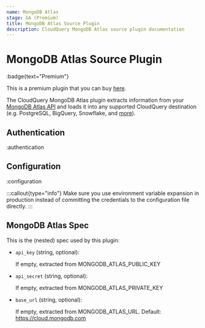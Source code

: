 ```yaml
---
name: MongoDB Atlas
stage: GA (Premium)
title: MongoDB Atlas Source Plugin
description: CloudQuery MongoDB Atlas source plugin documentation
---
```

# MongoDB Atlas Source Plugin

:badge{text="Premium"}

This is a premium plugin that you can buy [here](/integrations/mongodbatlas).

The CloudQuery MongoDB Atlas plugin extracts information from your [MongoDB Atlas API](https://www.mongodb.com/docs/atlas/api/) and loads it into any supported CloudQuery destination (e.g. PostgreSQL, BigQuery, Snowflake, and [more](https://hub.cloudquery.io/plugins/destination)).

## Authentication

:authentication

## Configuration

:configuration

:::callout{type="info"}
Make sure you use environment variable expansion in production instead of committing the credentials to the configuration file directly.
:::

## MongoDB Atlas Spec

This is the (nested) spec used by this plugin:

- `api_key` (string, optional):
   
   If empty, extracted from MONGODB_ATLAS_PUBLIC_KEY

- `api_secret` (string, optional):

  If empty, extracted from MONGODB_ATLAS_PRIVATE_KEY

- `base_url` (string, optional):

  If empty, extracted from MONGODB_ATLAS_URL. Default: https://cloud.mongodb.com
